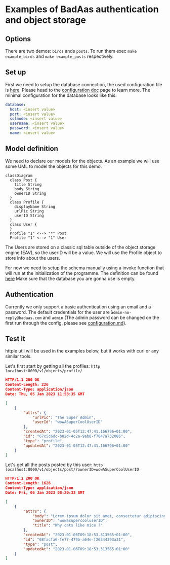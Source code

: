 # Examples of BadAas authentication and object storage

## Options

There are two demos: `birds` ands `posts`. To run them exec `make example_birds` and `make example_posts` respectively.

## Set up

First we need to setup the database connection, the used configuration file is [here](../docker/api/badaas.yml). Please head to the [configuration doc](../configuration.md) page to learn more.
The minimal configuration for the database looks like this:

```yml
database:
  host: <insert value>
  port: <insert value>
  sslmode: <insert value>
  username: <insert value>
  password: <insert value>
  name: <insert value>
```

## Model definition

We need to declare our models for the objects.
As an example we will use some UML to model the objects for this demo.

```mermaid
classDiagram
  class Post {
    title String
    body String
    ownerID String
  }
  class Profile {
    displayName String
    urlPic String
    userID String
  }
  class User {
  }
  Profile "1" <--> "*" Post
  Profile "1" <--> "1" User
```

The Users are stored on a classic sql table outside of the object storage engine (EAV), so the userID will be a value. We will use the Profile object to store info about the users.

For now we need to setup the schema manually using a invoke function that will run at the initialization of the programme. The definition can be found [here](examples.go#104)
Make sure that the database you are gonna use is empty.

## Authentication

Currently we only support a basic authentication using an email and a password.
The default credentials for the user are ̀`admin-no-reply@badaas.com` and `admin` (The admin password can be changed on the first run through the config, please see [configuration.md](configuration.md)).

## Test it

httpie util will be used in the examples below, but it works with curl or any similar tools.

Let's first start by getting all the profiles: `http localhost:8000/v1/objects/profile/`

```json
HTTP/1.1 200 OK
Content-Length: 226
Content-Type: application/json
Date: Thu, 05 Jan 2023 11:53:35 GMT

[
    {
        "attrs": {
            "urlPic": "The Super Admin",
            "userId": "wowASuperCoolUserID"
        },
        "createdAt": "2023-01-05T12:47:41.166796+01:00",
        "id": "67c5c6dc-b82d-4c2a-9ab8-f7847a732086",
        "type": "profile",
        "updatedAt": "2023-01-05T12:47:41.166796+01:00"
    }
]
```

Let's get all the posts posted by this user: `http localhost:8000/v1/objects/post/?ownerID=wowASuperCoolUserID`

```json
HTTP/1.1 200 OK
Content-Length: 1626
Content-Type: application/json
Date: Fri, 06 Jan 2023 08:20:33 GMT

[
    {
        "attrs": {
            "body": "Lorem ipsum dolor sit amet, consectetur adipiscing elit.\n\tIn consectetur, ex at hendrerit lobortis, tellus lorem blandit eros, vel ornare odio lorem eget nisi.\n\tIn erat mi, pharetra ut lacinia at, facilisis vitae nunc.\n\t",
            "ownerID": "wowasupercooluserID",
            "title": "Why cats like mice ?"
        },
        "createdAt": "2023-01-06T09:18:53.313565+01:00",
        "id": "68facfa6-fe77-479b-a64e-f26344393a31",
        "type": "post",
        "updatedAt": "2023-01-06T09:18:53.313565+01:00"
    }
]
```

